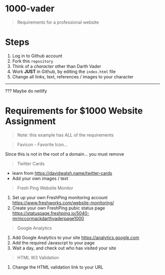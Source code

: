 # 1000-vader

> Requirements for a professional website


# Steps

1. Log in to Github account
2. Fork this `repository`
3. Think of a *character* other than Darth Vader
4. Work **JUST** in Github, by editing the `index.html` file
5. Change all links, text, references / images to your character

---

??? Maybe do netlify

# Requirements for $1000 Website Assignment

> Note: this example has ALL of the requirements

> Favicon - Favorite Icon...

Since this is not in the root of a domain... you must remove

> Twitter Cards

- learn from https://davidwalsh.name/twitter-cards
- Add your own images / text


> Fresh Ping Website Monitor
1. Set up your own FreshPing monitoring account https://www.freshworks.com/website-monitoring/
2. Create your own FreshPing pubic status page https://statuspage.freshping.io/5040-mrmccormackdarthvaderpage1000


> Google Analytics

1. Add Google Analytics to your site https://analytics.google.com
2. Add the required Javascrpt to your page
3. Wait a day, and check out who has visited your site


> HTML W3 Validation
1. Change the HTML validation link to your URL


